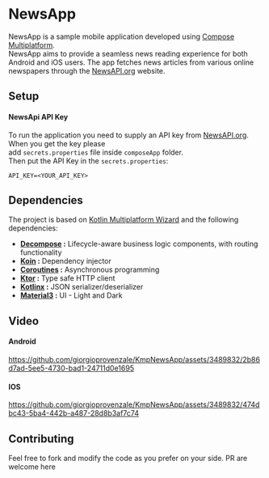# NewsApp
NewsApp is a sample mobile application developed using [Compose Multiplatform](https://www.jetbrains.com/lp/compose-multiplatform/).  
NewsApp aims to provide a seamless news reading experience for both Android and iOS users. The app fetches news articles from various
online  
newspapers through the [NewsAPI.org](https://newsapi.org/) website.

## Setup

#### NewsApi API Key

To run the application you need to supply an API key from  [NewsAPI.org](https://newsapi.org/). When you get the key please  
add `secrets.properties` file inside `composeApp` folder.  
Then put the API Key in the `secrets.properties`:

    API_KEY=<YOUR_API_KEY> 

## Dependencies

The project is based on [Kotlin Multiplatform Wizard](https://kmp.jetbrains.com/) and the following dependencies:

- **[Decompose](https://arkivanov.github.io/Decompose/)  :** Lifecycle-aware business logic components, with routing functionality
- **[Koin](https://insert-koin.io/docs/setup/koin)  :** Dependency injector
- **[Coroutines](https://github.com/Kotlin/kotlinx.coroutines)  :** Asynchronous programming
- **[Ktor](https://ktor.io/docs/welcome.html)  :** Type safe HTTP client
- **[Kotlinx](https://github.com/Kotlin/kotlinx.serialization)  :** JSON serializer/deserializer
- **[Material3](https://m3.material.io/)  :** UI - Light and Dark

## Video

#### Android
 
https://github.com/giorgioprovenzale/KmpNewsApp/assets/3489832/2b86d7ad-5ee5-4730-bad1-24711d0e1695
  
#### IOS


https://github.com/giorgioprovenzale/KmpNewsApp/assets/3489832/474dbc43-5ba4-442b-a487-28d8b3af7c74

## Contributing
Feel free to fork and modify the code as you prefer on your side. PR are welcome here
  
